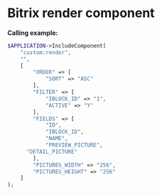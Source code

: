 # Bitrix render component

__Calling example:__
```php
$APPLICATION->IncludeComponent(
	"custom:render",
	"",
	[
		"ORDER" => [
			"SORT" => "ASC"
		],
		"FILTER" => [
			"IBLOCK_ID" => "1",
			"ACTIVE" => "Y"
		],
		"FIELDS" => [
			"ID",
			"IBLOCK_ID",
			"NAME",
			"PREVIEW_PICTURE",
      "DETAIL_PICTURE"
		],
		"PICTURES_WIDTH" => "256",
		"PICTURES_HEIGHT" => "256"
	]
);
```
